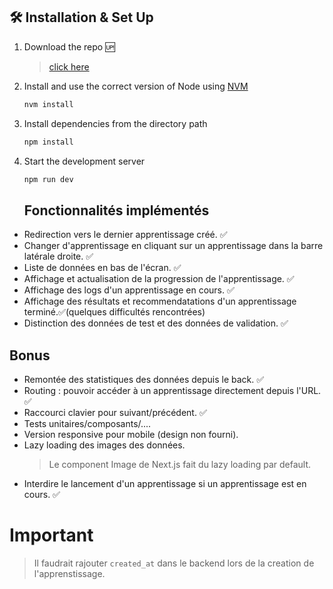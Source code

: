 ## 🛠 Installation & Set Up

1. Download the repo :up:

   > [click here](https://github.com/AbassHammed/TestTechniquePsycle)

2. Install and use the correct version of Node using [NVM](https://github.com/nvm-sh/nvm)

   ```sh
   nvm install
   ```

3. Install dependencies from the directory path

   ```sh
   npm install
   ```

4. Start the development server

   ```sh
   npm run dev
   ```

   ## Fonctionnalités implémentés

- Redirection vers le dernier apprentissage créé. ✅
- Changer d'apprentissage en cliquant sur un apprentissage dans la barre latérale droite. ✅
- Liste de données en bas de l'écran. ✅
- Affichage et actualisation de la progression de l'apprentissage. ✅
- Affichage des logs d'un apprentissage en cours. :white_check_mark:
- Affichage des résultats et recommendatations d'un apprentissage terminé.:white_check_mark:(quelques difficultés rencontrées)
- Distinction des données de test et des données de validation. :white_check_mark:

## Bonus

- Remontée des statistiques des données depuis le back. :white_check_mark:
- Routing : pouvoir accéder à un apprentissage directement depuis l'URL. :white_check_mark:
- Raccourci clavier pour suivant/précédent. :white_check_mark:
- Tests unitaires/composants/....
- Version responsive pour mobile (design non fourni).
- Lazy loading des images des données.
  > Le component Image de Next.js fait du lazy loading par default.
- Interdire le lancement d'un apprentissage si un apprentissage est en cours. :white_check_mark:

# Important

> Il faudrait rajouter `created_at` dans le backend lors de la creation de l'apprenstissage.

